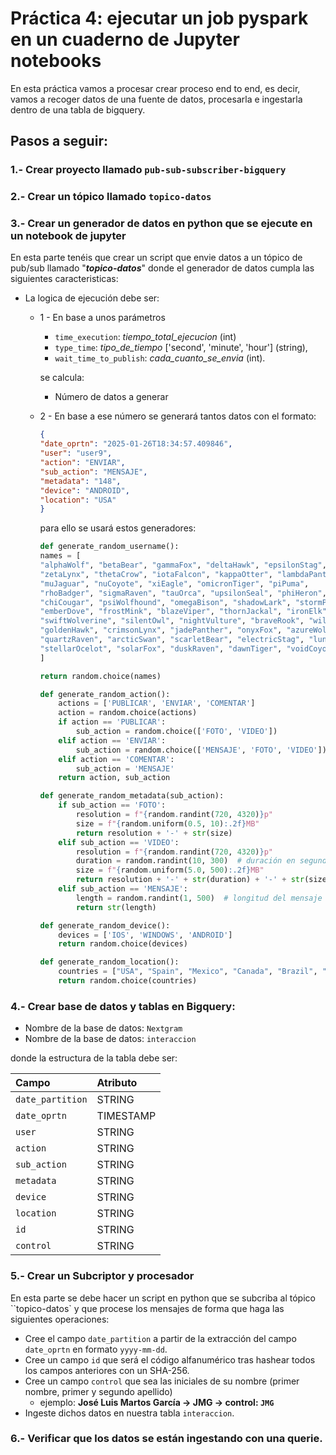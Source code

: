 # Práctica 4: ejecutar un job pyspark en un cuaderno de Jupyter notebooks

En esta práctica vamos a procesar crear proceso end to end, es decir, vamos a recoger datos de una fuente de datos, procesarla
e ingestarla dentro de una tabla de bigquery.


## Pasos a seguir:
### 1.- Crear proyecto llamado `pub-sub-subscriber-bigquery`

### 2.- Crear un tópico llamado `topico-datos`

### 3.- Crear un generador de datos en python que se ejecute en un notebook de jupyter
En esta parte tenéis que crear un script que envie datos a un tópico de pub/sub llamado "***topico-datos***"
donde el generador de datos cumpla las siguientes caracteristicas:

- La logica de ejecución debe ser:

  - 1 - En base a unos parámetros 
    - `time_execution`: *tiempo_total_ejecucion* (int)
    - `type_time`: *tipo_de_tiempo* ['second', 'minute', 'hour'] (string),
    - `wait_time_to_publish`: *cada_cuanto_se_envia* (int).
  
    se calcula:
    -    Número de datos a generar 
  - 2 - En base a ese número se generará tantos datos con el formato:
    ```json
    {
    "date_oprtn": "2025-01-26T18:34:57.409846",
    "user": "user9",
    "action": "ENVIAR",
    "sub_action": "MENSAJE",
    "metadata": "148",
    "device": "ANDROID",
    "location": "USA"
    }
    ```
    para ello se usará estos generadores:

    ```python
    def generate_random_username():
    names = [
    "alphaWolf", "betaBear", "gammaFox", "deltaHawk", "epsilonStag", 
    "zetaLynx", "thetaCrow", "iotaFalcon", "kappaOtter", "lambdaPanther", 
    "muJaguar", "nuCoyote", "xiEagle", "omicronTiger", "piPuma", 
    "rhoBadger", "sigmaRaven", "tauOrca", "upsilonSeal", "phiHeron", 
    "chiCougar", "psiWolfhound", "omegaBison", "shadowLark", "stormPike", 
    "emberDove", "frostMink", "blazeViper", "thornJackal", "ironElk", 
    "swiftWolverine", "silentOwl", "nightVulture", "braveRook", "wildFalcon", 
    "goldenHawk", "crimsonLynx", "jadePanther", "onyxFox", "azureWolf", 
    "quartzRaven", "arcticSwan", "scarletBear", "electricStag", "lunarCougar", 
    "stellarOcelot", "solarFox", "duskRaven", "dawnTiger", "voidCoyote"
    ]

    return random.choice(names)

    def generate_random_action():
        actions = ['PUBLICAR', 'ENVIAR', 'COMENTAR']
        action = random.choice(actions)
        if action == 'PUBLICAR':
            sub_action = random.choice(['FOTO', 'VIDEO'])
        elif action == 'ENVIAR':
            sub_action = random.choice(['MENSAJE', 'FOTO', 'VIDEO'])
        elif action == 'COMENTAR':
            sub_action = 'MENSAJE'
        return action, sub_action

    def generate_random_metadata(sub_action):
        if sub_action == 'FOTO':
            resolution = f"{random.randint(720, 4320)}p"
            size = f"{random.uniform(0.5, 10):.2f}MB"
            return resolution + '-' + str(size)
        elif sub_action == 'VIDEO':
            resolution = f"{random.randint(720, 4320)}p"
            duration = random.randint(10, 300)  # duración en segundos
            size = f"{random.uniform(5.0, 500):.2f}MB"
            return resolution + '-' + str(duration) + '-' + str(size)
        elif sub_action == 'MENSAJE':
            length = random.randint(1, 500)  # longitud del mensaje en caracteres
            return str(length)

    def generate_random_device():
        devices = ['IOS', 'WINDOWS', 'ANDROID']
        return random.choice(devices)

    def generate_random_location():
        countries = ["USA", "Spain", "Mexico", "Canada", "Brazil", "France", "India", "China", "Australia", "Germany"]
        return random.choice(countries)
    ```

### 4.- Crear base de datos y tablas en Bigquery:
-  Nombre de la base de datos: ``Nextgram``
-  Nombre de la base de datos: ``interaccion``

donde la estructura de la tabla debe ser:

| Campo          | Atributo   |
|:---------------|:-----------|
|`date_partition`| STRING     | 
| `date_oprtn`   | TIMESTAMP  |
| `user`         | STRING     |
| `action`       | STRING     |
| `sub_action`   | STRING     |
| `metadata`     | STRING     |
| `device`       | STRING     |
| `location`     | STRING     |
| `id`           | STRING     |
| `control`      | STRING     |

### 5.- Crear un Subcriptor y procesador
En esta parte se debe hacer un script en python que se subcriba al tópico ``topico-datos` y que procese los mensajes de forma que haga las siguientes operaciones:
- Cree el campo `date_partition` a partir de la extracción del campo `date_oprtn` en formato `yyyy-mm-dd`.
- Cree un campo `id` que será el código alfanumérico tras hashear todos los campos anteriores con un SHA-256.
- Cree un campo `control` que sea las iniciales de su nombre (primer nombre, primer y segundo apellido)
    - ejemplo: **José Luis Martos García -> JMG -> control: `JMG`**
- Ingeste dichos datos en nuestra tabla ``interaccion``.


### 6.- Verificar que los datos se están ingestando con una querie.